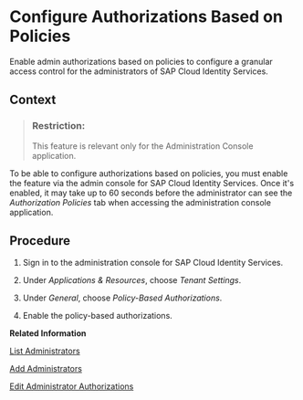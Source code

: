 <!-- loio08fea393a4b54fa4867c47520f088ab8 -->

# Configure Authorizations Based on Policies

Enable admin authorizations based on policies to configure a granular access control for the administrators of SAP Cloud Identity Services.



## Context

> ### Restriction:  
> This feature is relevant only for the Administration Console application.

To be able to configure authorizations based on policies, you must enable the feature via the admin console for SAP Cloud Identity Services. Once it's enabled, it may take up to 60 seconds before the administrator can see the *Authorization Policies* tab when accessing the administration console application.



## Procedure

1.  Sign in to the administration console for SAP Cloud Identity Services.

2.  Under *Applications & Resources*, choose *Tenant Settings*.

3.  Under *General*, choose *Policy-Based Authorizations*.

4.  Enable the policy-based authorizations.


**Related Information**  


[List Administrators](list-administrators-c79a5c6.md "As a tenant administrator, you can list the administrators and their authorizations in the administration console for SAP Cloud Identity Services.")

[Add Administrators](add-administrators-bbbdbdd.md#loiobbbdbdd3899942ce874f3aae9ba9e21d "As a tenant administrator, you can add new administrators in the administration console for SAP Cloud Identity Services.")

[Edit Administrator Authorizations](edit-administrator-authorizations-86ee374.md "As a tenant administrator, you can edit both your own authorizations and other administrators' authorizations in the administration console for SAP Cloud Identity Services. By editing the administrator authorizations you can also delete an administrator.")

